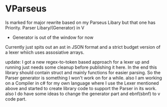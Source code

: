 # VParseus
Is marked for major rewrite based on my Parseus Libary but that one has Priority.
Parser Libary/(Generator) in V
- Generator is out of the window for now

Currently just spits out an ast in JSON format and a strict budget version of a lexer whiich uses assosiative arrays.

update:
I got a new regex-to-token based approach for a lexer up and running just needs some cleanup before publishing it here.
In the end this library should contain struct and mainly functions for easier parsing. So the Parser generator is something I won't work on for a while. also I am working on a Compiler in c# for my own language where I use the Lexer mentioned above and started to create library code to support the Parser in its work.
also I do have some ideas to change the generator part and ebnf(sbnf) to v code part.
